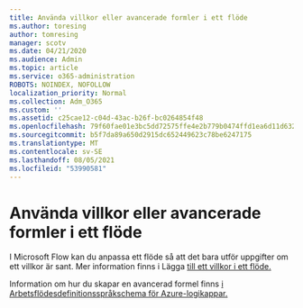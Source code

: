 ```yaml
---
title: Använda villkor eller avancerade formler i ett flöde
ms.author: toresing
author: tomresing
manager: scotv
ms.date: 04/21/2020
ms.audience: Admin
ms.topic: article
ms.service: o365-administration
ROBOTS: NOINDEX, NOFOLLOW
localization_priority: Normal
ms.collection: Adm_O365
ms.custom: ''
ms.assetid: c25cae12-c04d-43ac-b26f-bc0264854f48
ms.openlocfilehash: 79f60fae01e3bc5dd72575ffe4e2b779b0474ffd1ea6d11d632365cd63c5bf81
ms.sourcegitcommit: b5f7da89a650d2915dc652449623c78be6247175
ms.translationtype: MT
ms.contentlocale: sv-SE
ms.lasthandoff: 08/05/2021
ms.locfileid: "53990581"
---
```

# <a name="use-conditions-or-advanced-formulas-in-a-flow"></a>Använda villkor eller avancerade formler i ett flöde

I Microsoft Flow kan du anpassa ett flöde så att det bara utför uppgifter om ett villkor är sant. Mer information finns i Lägga [till ett villkor i ett flöde.](https://go.microsoft.com/fwlink/?linkid=872112)
  
Information om hur du skapar en avancerad formel finns [i Arbetsflödesdefinitionsspråkschema för Azure-logikappar.](https://aka.ms/logicexpressions)
  

